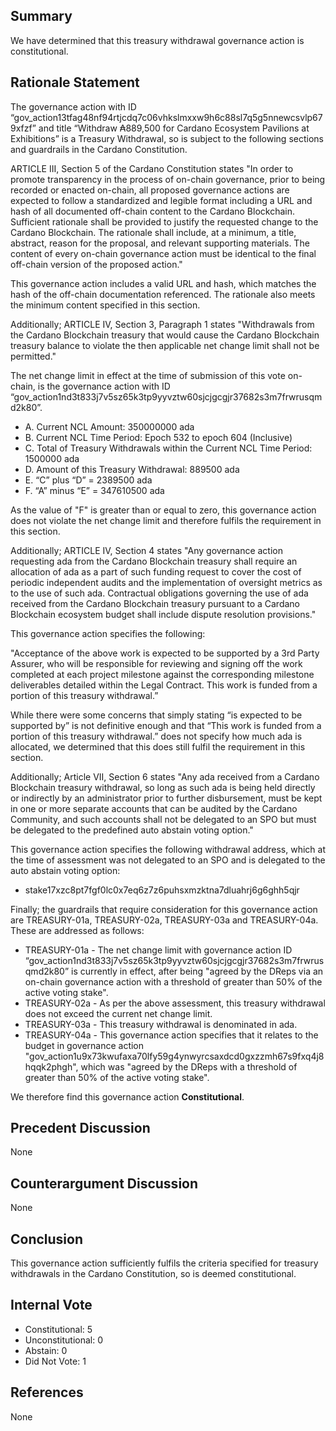 ## Summary
We have determined that this treasury withdrawal governance action is constitutional.

## Rationale Statement
The governance action with ID “gov_action13tfag48nf94rtjcdq7c06vhkslmxxw9h6c88sl7q5g5nnewcsvlp679xfzf” and title “Withdraw ₳889,500 for Cardano Ecosystem Pavilions at Exhibitions” is a Treasury Withdrawal, so is subject to the following sections and guardrails in the Cardano Constitution.

ARTICLE III, Section 5 of the Cardano Constitution states "In order to promote transparency in the process of on-chain governance, prior to being recorded or enacted on-chain, all proposed governance actions are expected to follow a standardized and legible format including a URL and hash of all documented off-chain content to the Cardano Blockchain. Sufficient rationale shall be provided to justify the requested change to the Cardano Blockchain. The rationale shall include, at a minimum, a title, abstract, reason for the proposal, and relevant supporting materials. The content of every on-chain governance action must be identical to the final off-chain version of the proposed action."

This governance action includes a valid URL and hash, which matches the hash of the off-chain documentation referenced. The rationale also meets the minimum content specified in this section.

Additionally; ARTICLE IV, Section 3, Paragraph 1 states "Withdrawals from the Cardano Blockchain treasury that would cause the Cardano Blockchain treasury balance to violate the then applicable net change limit shall not be permitted." 

The net change limit in effect at the time of submission of this vote on-chain, is the governance action with ID  “gov_action1nd3t833j7v5sz65k3tp9yyvztw60sjcjgcgjr37682s3m7frwrusqmd2k80”.

- A. Current NCL Amount: 350000000 ada
- B. Current NCL Time Period: Epoch 532 to epoch 604 (Inclusive)
- C. Total of Treasury Withdrawals within the Current NCL Time Period: 1500000 ada
- D. Amount of this Treasury Withdrawal: 889500 ada
- E. “C” plus “D” = 2389500 ada
- F. “A” minus “E” = 347610500 ada

As the value of "F" is greater than or equal to zero, this governance action does not violate the net change limit and therefore fulfils the requirement in this section.

Additionally; ARTICLE IV, Section 4 states "Any governance action requesting ada from the Cardano Blockchain treasury shall require an allocation of ada as a part of such funding request to cover the cost of periodic independent audits and the implementation of oversight metrics as to the use of such ada. Contractual obligations governing the use of ada received from the Cardano Blockchain treasury pursuant to a Cardano Blockchain ecosystem budget shall include dispute resolution provisions."

This governance action specifies the following:

"Acceptance of the above work is expected to be supported by a 3rd Party Assurer, who will be responsible for reviewing and signing off the work completed at each project milestone against the corresponding milestone deliverables detailed within the Legal Contract. This work is funded from a portion of this treasury withdrawal.”

​​While there were some concerns that simply stating “is expected to be supported by” is not definitive enough and that “This work is funded from a portion of this treasury withdrawal.” does not specify how much ada is allocated, we determined that this does still fulfil the requirement in this section.

Additionally; Article VII, Section 6 states "Any ada received from a Cardano Blockchain treasury withdrawal, so long as such ada is being held directly or indirectly by an administrator prior to further disbursement, must be kept in one or more separate accounts that can be audited by the Cardano Community, and such accounts shall not be delegated to an SPO but must be delegated to the predefined auto abstain voting option."

This governance action specifies the following withdrawal address, which at the time of assessment was not delegated to an SPO and is delegated to the auto abstain voting option:

- stake17xzc8pt7fgf0lc0x7eq6z7z6puhsxmzktna7dluahrj6g6ghh5qjr

Finally; the guardrails that require consideration for this governance action are TREASURY-01a, TREASURY-02a, TREASURY-03a and TREASURY-04a.  These are addressed as follows:

- TREASURY-01a - The net change limit with governance action ID “gov_action1nd3t833j7v5sz65k3tp9yyvztw60sjcjgcgjr37682s3m7frwrusqmd2k80” is currently in effect, after being "agreed by the DReps via an on-chain governance action with a threshold of greater than 50% of the active voting stake".
- TREASURY-02a - As per the above assessment, this treasury withdrawal does not exceed the current net change limit.
- TREASURY-03a - This treasury withdrawal is denominated in ada.
- TREASURY-04a - This governance action specifies that it relates to the budget in governance action "gov_action1u9x73kwufaxa70lfy59g4ynwyrcsaxdcd0gxzzmh67s9fxq4j8hqqk2phgh", which was "agreed by the DReps with a threshold of greater than 50% of the active voting stake".

We therefore find this governance action **Constitutional**.

## Precedent Discussion
None

## Counterargument Discussion
None

## Conclusion
This governance action sufficiently fulfils the criteria specified for treasury withdrawals in the Cardano Constitution, so is deemed constitutional.

## Internal Vote
- Constitutional: 5
- Unconstitutional: 0
- Abstain: 0
- Did Not Vote: 1

## References
None